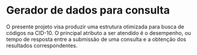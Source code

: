 # Gerador de dados para consulta
O presente projeto visa produzir uma estrutura otimizada 
para busca de códigos na CID-10. O principal atributo a ser
atendido é o desempenho, ou tempo de resposta entre a submissão
de uma consulta e a obtenção dos resultados correspondentes.